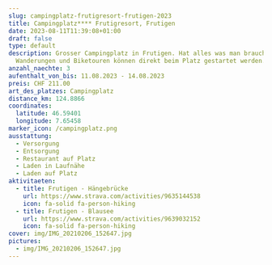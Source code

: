 ```yaml
---
slug: campingplatz-frutigresort-frutigen-2023
title: Campingplatz**** Frutigresort, Frutigen
date: 2023-08-11T11:39:08+01:00
draft: false
type: default
description: Grosser Campingplatz in Frutigen. Hat alles was man braucht.
  Wanderungen und Biketouren können direkt beim Platz gestartet werden.
anzahl_naechte: 3
aufenthalt_von_bis: 11.08.2023 - 14.08.2023
preis: CHF 211.00
art_des_platzes: Campingplatz
distance_km: 124.8866
coordinates:
  latitude: 46.59401
  longitude: 7.65458
marker_icon: /campingplatz.png
ausstattung:
  - Versorgung
  - Entsorgung
  - Restaurant auf Platz
  - Laden in Laufnähe
  - Laden auf Platz
aktivitaeten:
  - title: Frutigen - Hängebrücke
    url: https://www.strava.com/activities/9635144538
    icon: fa-solid fa-person-hiking
  - title: Frutigen - Blausee
    url: https://www.strava.com/activities/9639032152
    icon: fa-solid fa-person-hiking
cover: img/IMG_20210206_152647.jpg
pictures:
  - img/IMG_20210206_152647.jpg
---
```


